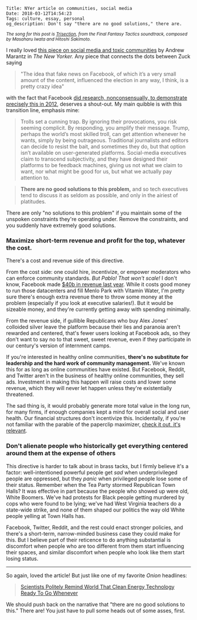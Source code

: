     Title: NYer article on communities, social media
    Date: 2018-03-12T14:54:23
    Tags: culture, essay, personal
    og_description: Don't say "there are no good solutions," there are.

<small><em>The song for this post is <a href="https://www.youtube.com/watch?v=TmUsHH5lxsA">Trisection</a>, from the Final Fantasy Tactics soundtrack, composed by Masaharu Iwata and Hitoshi Sakimoto.</em></small>

I really loved [this piece on social media and toxic communities][1] by Andrew
Marantz in _The New Yorker._ Any piece that connects the dots between Zuck
saying

> "The idea that fake news on Facebook, of which it’s a very small amount
> of the content, influenced the election in any way, I think, is a pretty crazy
> idea"

with the fact that Facebook [did research, nonconsensually, to demonstrate
precisely this in 2012][2], deserves a shout-out. My main quibble is with
this transition line, emphasis mine:

> Trolls set a cunning trap. By ignoring their provocations, you risk seeming
> complicit. By responding, you amplify their message. Trump, perhaps the
> world’s most skilled troll, can get attention whenever he wants, simply by
> being outrageous. Traditional journalists and editors can decide to resist the
> bait, and sometimes they do, but that option isn’t available on user-generated
> platforms. Social-media executives claim to transcend subjectivity, and they
> have designed their platforms to be feedback machines, giving us not what we
> claim to want, nor what might be good for us, but what we actually pay
> attention to.

> **There are no good solutions to this problem,** and so tech executives tend to
> discuss it as seldom as possible, and only in the airiest of platitudes.

There are only "no solutions to this problem" if you maintain some of the
unspoken constraints they're operating under. Remove the constraints, and you
suddenly have extremely good solutions.

### Maximize short-term revenue and profit for the top, whatever the cost.

There's a cost and revenue side of this directive.

From the cost side: one could hire, incentivize, or empower moderators who can
enforce community standards. _But Pablo! That won't scale!_ I don't know,
Facebook made [$40b in revenue last year][3]. While it costs good money to run
those datacenters and fill Menlo Park with Vitamin Water, I'm pretty sure there's
enough extra revenue there to throw some money at the problem (especially if you
look at executive salaries!). But it would be sizeable money, and they're
currently getting away with spending minimally.

From the revenue side, if gullible Republicans who buy Alex Jones' colloided
silver leave the platform because their lies and paranoia aren't rewarded and
centered, that's fewer users looking at Facebook ads, so they don't want to say
no to that sweet, sweet revenue, even if they participate in our century's
version of internment camps.

If you're interested in healthy online communities, **there's no substitute for
leadership and the hard work of community management.** We've known this for as
long as online communities have existed. But Facebook, Reddit, and Twitter
aren't in the business of healthy online communities, they sell ads. Investment
in making this happen will raise costs and lower some revenue, which they will
never let happen unless they're existentially threatened.

The sad thing is, it would probably generate more total value in the long run,
for many firms, if enough companies kept a mind for overall social and user
health. Our financial structures don't incentivize this. Incidentally, if you're
not familiar with the parable of the paperclip maximizer, [check it out, it's
relevant][4].

### Don't alienate people who historically get everything centered around them at the expense of others

This directive is harder to talk about in brass tacks, but I firmly believe it's
a factor: well-intentioned powerful people get _sad_ when underprivileged people 
are oppressed, but they _panic_ when privileged people lose some of
their status. Remember when the Tea Party stormed Republican Town Halls? It was
effective in part because the people who showed up were old, White Boomers.
We've had protests for Black people getting murdered by cops who were found to
be lying; we've had West Virginia teachers do a state-wide strike, and none of
them shaped our politics the way old White people yelling at Town Halls has.

Facebook, Twitter, Reddit, and the rest could enact stronger policies, and
there's a short-term, narrow-minded business case they could make for this. But
I believe part of their reticence to do anything substantial is discomfort when
people who are too different from them start influencing their spaces, and
similar discomfort when people who look like them start losing status.

---

So again, loved the article! But just like one of my favorite _Onion_ headlines:

> [Scientists Politely Remind World That Clean Energy Technology Ready To Go
> Whenever][5]

We should push back on the narrative that "there are no good solutions to this."
There are! You just have to pull some heads out of some asses, first.

   [1]: https://www.newyorker.com/magazine/2018/03/19/reddit-and-the-quest-to-detoxify-the-internet
   [2]: https://www.theatlantic.com/technology/archive/2014/06/everything-we-know-about-facebooks-secret-mood-manipulation-experiment/373648/
   [3]: http://variety.com/2018/digital/news/facebook-q4-2017-earnings-1202683184/
   [4]: https://hackernoon.com/the-parable-of-the-paperclip-maximizer-3ed4cccc669a
   [5]: https://www.theonion.com/scientists-politely-remind-world-that-clean-energy-tech-1819576507
